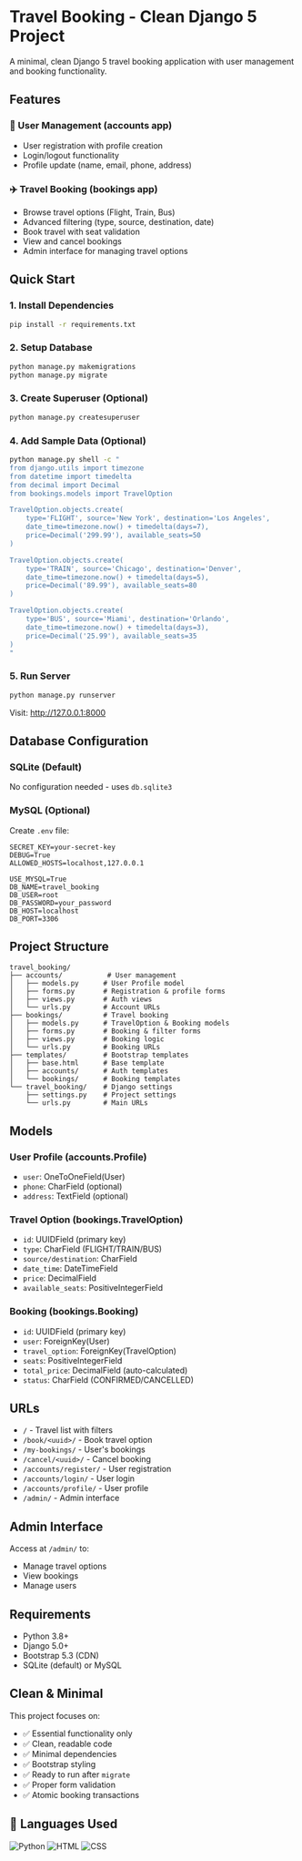 # Travel Booking - Clean Django 5 Project

A minimal, clean Django 5 travel booking application with user management and booking functionality.

## Features

### 🔐 User Management (accounts app)
- User registration with profile creation
- Login/logout functionality  
- Profile update (name, email, phone, address)

### ✈️ Travel Booking (bookings app)
- Browse travel options (Flight, Train, Bus)
- Advanced filtering (type, source, destination, date)
- Book travel with seat validation
- View and cancel bookings
- Admin interface for managing travel options

## Quick Start

### 1. Install Dependencies
```bash
pip install -r requirements.txt
```

### 2. Setup Database
```bash
python manage.py makemigrations
python manage.py migrate
```

### 3. Create Superuser (Optional)
```bash
python manage.py createsuperuser
```

### 4. Add Sample Data (Optional)
```bash
python manage.py shell -c "
from django.utils import timezone
from datetime import timedelta
from decimal import Decimal
from bookings.models import TravelOption

TravelOption.objects.create(
    type='FLIGHT', source='New York', destination='Los Angeles',
    date_time=timezone.now() + timedelta(days=7),
    price=Decimal('299.99'), available_seats=50
)

TravelOption.objects.create(
    type='TRAIN', source='Chicago', destination='Denver', 
    date_time=timezone.now() + timedelta(days=5),
    price=Decimal('89.99'), available_seats=80
)

TravelOption.objects.create(
    type='BUS', source='Miami', destination='Orlando',
    date_time=timezone.now() + timedelta(days=3), 
    price=Decimal('25.99'), available_seats=35
)
"
```

### 5. Run Server
```bash
python manage.py runserver
```

Visit: http://127.0.0.1:8000

## Database Configuration

### SQLite (Default)
No configuration needed - uses `db.sqlite3`

### MySQL (Optional)
Create `.env` file:
```env
SECRET_KEY=your-secret-key
DEBUG=True
ALLOWED_HOSTS=localhost,127.0.0.1

USE_MYSQL=True
DB_NAME=travel_booking
DB_USER=root
DB_PASSWORD=your_password
DB_HOST=localhost
DB_PORT=3306
```

## Project Structure

```
travel_booking/
├── accounts/           # User management
│   ├── models.py      # User Profile model
│   ├── forms.py       # Registration & profile forms  
│   ├── views.py       # Auth views
│   └── urls.py        # Account URLs
├── bookings/          # Travel booking
│   ├── models.py      # TravelOption & Booking models
│   ├── forms.py       # Booking & filter forms
│   ├── views.py       # Booking logic
│   └── urls.py        # Booking URLs  
├── templates/         # Bootstrap templates
│   ├── base.html      # Base template
│   ├── accounts/      # Auth templates
│   └── bookings/      # Booking templates
└── travel_booking/    # Django settings
    ├── settings.py    # Project settings
    └── urls.py        # Main URLs
```

## Models

### User Profile (accounts.Profile)
- `user`: OneToOneField(User)
- `phone`: CharField (optional)
- `address`: TextField (optional)

### Travel Option (bookings.TravelOption) 
- `id`: UUIDField (primary key)
- `type`: CharField (FLIGHT/TRAIN/BUS)
- `source/destination`: CharField
- `date_time`: DateTimeField  
- `price`: DecimalField
- `available_seats`: PositiveIntegerField

### Booking (bookings.Booking)
- `id`: UUIDField (primary key)
- `user`: ForeignKey(User)
- `travel_option`: ForeignKey(TravelOption)
- `seats`: PositiveIntegerField
- `total_price`: DecimalField (auto-calculated)
- `status`: CharField (CONFIRMED/CANCELLED)

## URLs

- `/` - Travel list with filters
- `/book/<uuid>/` - Book travel option
- `/my-bookings/` - User's bookings
- `/cancel/<uuid>/` - Cancel booking
- `/accounts/register/` - User registration
- `/accounts/login/` - User login
- `/accounts/profile/` - User profile
- `/admin/` - Admin interface

## Admin Interface

Access at `/admin/` to:
- Manage travel options
- View bookings
- Manage users

## Requirements

- Python 3.8+
- Django 5.0+
- Bootstrap 5.3 (CDN)
- SQLite (default) or MySQL

## Clean & Minimal

This project focuses on:
- ✅ Essential functionality only
- ✅ Clean, readable code
- ✅ Minimal dependencies
- ✅ Bootstrap styling
- ✅ Ready to run after `migrate`
- ✅ Proper form validation
- ✅ Atomic booking transactions
## 🔖 Languages Used
![Python](https://img.shields.io/badge/Python-61.8%25-blue?logo=python)
![HTML](https://img.shields.io/badge/HTML-32.5%25-orange?logo=html5)
![CSS](https://img.shields.io/badge/CSS-5.7%25-purple?logo=css3)
